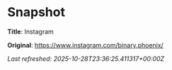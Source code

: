 # Snapshot

**Title**: Instagram

**Original**: <https://www.instagram.com/binary.phoenix/>

_Last refreshed: 2025-10-28T23:36:25.411317+00:00Z_
